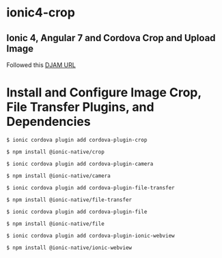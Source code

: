 # ionic4-crop
## Ionic 4, Angular 7 and Cordova Crop and Upload Image

Followed this [DJAM URL](https://www.djamware.com/post/5c9361e080aca754f7a9d1ef/ionic-4-angular-7-and-cordova-crop-and-upload-image)

# Install and Configure Image Crop, File Transfer Plugins, and Dependencies




`$ ionic cordova plugin add cordova-plugin-crop`

`$ npm install @ionic-native/crop`



`$ ionic cordova plugin add cordova-plugin-camera`

`$ npm install @ionic-native/camera`



`$ ionic cordova plugin add cordova-plugin-file-transfer`

`$ npm install @ionic-native/file-transfer`



`$ ionic cordova plugin add cordova-plugin-file`

`$ npm install @ionic-native/file`



`$ ionic cordova plugin add cordova-plugin-ionic-webview`

`$ npm install @ionic-native/ionic-webview`
